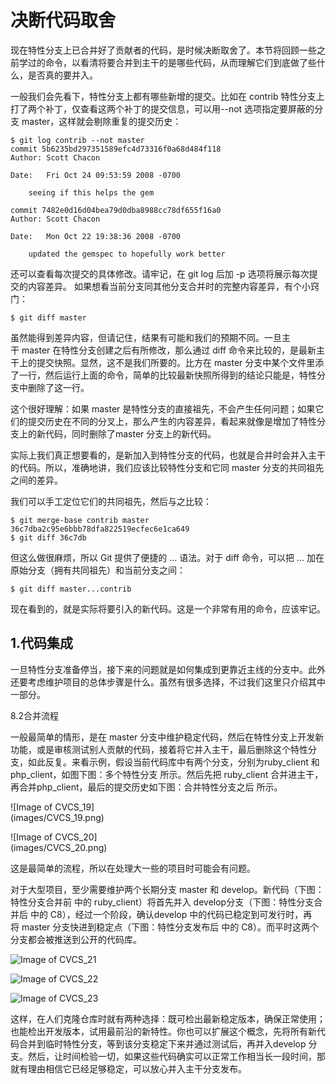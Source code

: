 # 决断代码取舍

现在特性分支上已合并好了贡献者的代码，是时候决断取舍了。本节将回顾一些之前学过的命令，以看清将要合并到主干的是哪些代码，从而理解它们到底做了些什么，是否真的要并入。

一般我们会先看下，特性分支上都有哪些新增的提交。比如在 contrib 特性分支上打了两个补丁，仅查看这两个补丁的提交信息，可以用--not 选项指定要屏蔽的分支 master，这样就会剔除重复的提交历史：

```
$ git log contrib --not master
commit 5b6235bd297351589efc4d73316f0a68d484f118
Author: Scott Chacon 
   
Date:   Fri Oct 24 09:53:59 2008 -0700

    seeing if this helps the gem

commit 7482e0d16d04bea79d0dba8988cc78df655f16a0
Author: Scott Chacon 
     
Date:   Mon Oct 22 19:38:36 2008 -0700

    updated the gemspec to hopefully work better
```     

还可以查看每次提交的具体修改。请牢记，在 git log 后加 -p 选项将展示每次提交的内容差异。
如果想看当前分支同其他分支合并时的完整内容差异，有个小窍门：

```
$ git diff master
```

虽然能得到差异内容，但请记住，结果有可能和我们的预期不同。一旦主干 master 在特性分支创建之后有所修改，那么通过 diff 命令来比较的，是最新主干上的提交快照。显然，这不是我们所要的。比方在 master 分支中某个文件里添了一行，然后运行上面的命令，简单的比较最新快照所得到的结论只能是，特性分支中删除了这一行。

这个很好理解：如果 master 是特性分支的直接祖先，不会产生任何问题；如果它们的提交历史在不同的分叉上，那么产生的内容差异，看起来就像是增加了特性分支上的新代码，同时删除了master 分支上的新代码。

实际上我们真正想要看的，是新加入到特性分支的代码，也就是合并时会并入主干的代码。所以，准确地讲，我们应该比较特性分支和它同 master 分支的共同祖先之间的差异。

我们可以手工定位它们的共同祖先，然后与之比较：

```
$ git merge-base contrib master
36c7dba2c95e6bbb78dfa822519ecfec6e1ca649
$ git diff 36c7db 
```

但这么做很麻烦，所以 Git 提供了便捷的 ... 语法。对于 diff 命令，可以把 ... 加在原始分支（拥有共同祖先）和当前分支之间：

```
$ git diff master...contrib
```

现在看到的，就是实际将要引入的新代码。这是一个非常有用的命令，应该牢记。

## 1.代码集成

一旦特性分支准备停当，接下来的问题就是如何集成到更靠近主线的分支中。此外还要考虑维护项目的总体步骤是什么。虽然有很多选择，不过我们这里只介绍其中一部分。

8.2合并流程

一般最简单的情形，是在 master 分支中维护稳定代码，然后在特性分支上开发新功能，或是审核测试别人贡献的代码，接着将它并入主干，最后删除这个特性分支，如此反复。来看示例，假设当前代码库中有两个分支，分别为ruby_client 和php_client，如图下图：多个特性分支 所示。然后先把 ruby_client 合并进主干，再合并php_client，最后的提交历史如下图：合并特性分支之后 所示。

![Image of CVCS_19]		
(images/CVCS_19.png)

![Image of CVCS_20]		
(images/CVCS_20.png)

这是最简单的流程，所以在处理大一些的项目时可能会有问题。

对于大型项目，至少需要维护两个长期分支 master 和 develop。新代码（下图：特性分支合并前 中的 ruby_client）将首先并入 develop分支（下图：特性分支合并后 中的 C8），经过一个阶段，确认develop 中的代码已稳定到可发行时，再将 master 分支快进到稳定点（下图：特性分支发布后 中的 C8）。而平时这两个分支都会被推送到公开的代码库。

![Image of CVCS_21](images/CVCS_21.png)

![Image of CVCS_22](images/CVCS_22.png)

![Image of CVCS_23](images/CVCS_23.png)
 
这样，在人们克隆仓库时就有两种选择：既可检出最新稳定版本，确保正常使用；也能检出开发版本，试用最前沿的新特性。你也可以扩展这个概念，先将所有新代码合并到临时特性分支，等到该分支稳定下来并通过测试后，再并入develop 分支。然后，让时间检验一切，如果这些代码确实可以正常工作相当长一段时间，那就有理由相信它已经足够稳定，可以放心并入主干分支发布。
